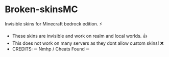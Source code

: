 # Broken-skinsMC
Invisible skins for Minecraft bedrock edition. ⚡

- These skins are invisible and work on realm and local worlds. 👍
- This does not work on many servers as they dont allow custom skins! ❌
- CREDITS:
➖ Nmhp / Cheats Found ➖
